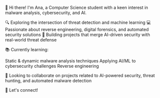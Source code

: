 👋 Hi there! I'm Ana, a Computer Science student with a keen interest in malware analysis, cybersecurity, and AI.

🔍 Exploring the intersection of threat detection and machine learning
💻 Passionate about reverse engineering, digital forensics, and automated security solutions
🚀 Building projects that merge AI-driven security with real-world threat defense

📚 Currently learning:

Static & dynamic malware analysis techniques
Applying AI/ML to cybersecurity challenges
Reverse engineering

📌 Looking to collaborate on projects related to AI-powered security, threat hunting, and automated malware detection

🔗 Let's connect!
